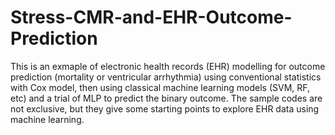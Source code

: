 # Stress-CMR-and-EHR-Outcome-Prediction

This is an exmaple of electronic health records (EHR) modelling for outcome prediction (mortality or ventricular arrhythmia) using conventional statistics with Cox model, then using classical machine learning models (SVM, RF, etc) and a trial of MLP to predict the binary outcome. 
The sample codes are not exclusive, but they give some starting points to explore EHR data using machine learning. 
